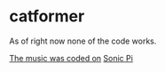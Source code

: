 # catformer
As of right now none of the code works.

[The music was coded on](https://github.com/SCool62/catformer_music) [Sonic Pi](https://sonic-pi.net)
